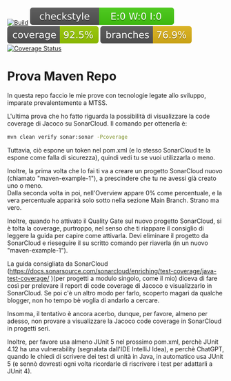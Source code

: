 [![Build](https://github.com/Rickyz03/ProvaMavenRepo/actions/workflows/build.yml/badge.svg)](https://github.com/Rickyz03/ProvaMavenRepo/actions/workflows/build.yml)
![checkstyle](.github/ReadmeBadges/checkstyle-result.svg)
![coverage](.github/ReadmeBadges/jacoco.svg)
![branches_coverage](.github/ReadmeBadges/branches.svg)
[![Coverage Status](https://coveralls.io/repos/github/Rickyz03/ProvaMavenRepo/badge.svg?branch=master)](https://coveralls.io/github/Rickyz03/ProvaMavenRepo?branch=master)

# Prova Maven Repo
In questa repo faccio le mie prove con tecnologie legate allo sviluppo, imparate prevalentemente a MTSS.  

L'ultima prova che ho fatto riguarda la possibilità di visualizzare la code coverage di Jacoco su SonarCloud.
Il comando per ottenerla è:

```bash
mvn clean verify sonar:sonar -Pcoverage
```

Tuttavia, ciò espone un token nel pom.xml (e lo stesso SonarCloud te la espone come falla di sicurezza), quindi vedi tu se vuoi utilizzarla o meno.

Inoltre, la prima volta che lo fai ti va a creare un progetto SonarCloud nuovo (chiamato "maven-example-1"), a prescindere che tu ne avessi già creato uno o meno.  
Dalla seconda volta in poi, nell'Overview appare 0% come percentuale, e la vera percentuale apparirà solo sotto nella sezione Main Branch. Strano ma vero.

Inoltre, quando ho attivato il Quality Gate sul nuovo progetto SonarCloud, si è tolta la coverage, purtroppo, nel senso che ti riappare il consiglio di leggere la guida per capire come attivarla. Devi eliminare il progetto da SonarCloud e rieseguire il su scritto comando per riaverla (in un nuovo "maven-example-1"). 

La guida consigliata da SonarCloud (https://docs.sonarsource.com/sonarcloud/enriching/test-coverage/java-test-coverage/ )(per progetti a modulo singolo, come il mio) diceva di fare così per prelevare il report di code coverage di Jacoco e visualizzarlo in SonarCloud. Se poi c'è un altro modo per farlo, scoperto magari da qualche blogger, non ho tempo bè voglia di andarlo a cercare.

Insomma, il tentativo è ancora acerbo, dunque, per favore, almeno per adesso, non provare a visualizzare la Jacoco code coverage in SonarCloud in progetti seri.

Inoltre, per favore usa almeno JUnit 5 nel prossimo pom.xml, perchè JUnit 4.12 ha una vulnerability (segnalata dall'IDE IntelliJ Idea), e perchè ChatGPT, quando le chiedi di scrivere dei test di unità in Java, in automatico usa JUnit 5 (e sennò dovresti ogni volta ricordarle di riscrivere i test per adattarli a JUnit 4).
